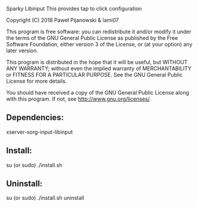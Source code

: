Sparky Libinput
This provides tap to click configuration

Copyright (C) 2018 Paweł Pijanowski & lami07

This program is free software: you can redistribute it and/or modify
it under the terms of the GNU General Public License as published by
the Free Software Foundation, either version 3 of the License, or
(at your option) any later version.

This program is distributed in the hope that it will be useful,
but WITHOUT ANY WARRANTY; without even the implied warranty of
MERCHANTABILITY or FITNESS FOR A PARTICULAR PURPOSE.  See the
GNU General Public License for more details.

You should have received a copy of the GNU General Public License
along with this program.  If not, see <http://www.gnu.org/licenses/>.

Dependencies:
-------------
xserver-xorg-input-libinput

Install:
-------------
su (or sudo) 
./install.sh

Uninstall:
-------------
su (or sudo)
./install.sh uninstall
